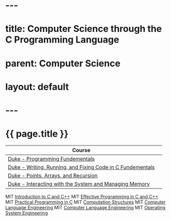 # ---
# title: Computer Science through the C Programming Language
# parent: Computer Science
# layout: default
# ---

# {{ page.title }}

| Course                                                                                                                                                   |     |
| -------------------------------------------------------------------------------------------------------------------------------------------------------- | --- |
| [Duke - Programming Fundementals](https://www.coursera.org/learn/programming-fundamentals)                                                               |     |
| [Duke - Writing, Running, and Fixing Code in C Fundementals](https://www.coursera.org/learn/writing-running-fixing-code?specialization=c-programming)    |     |
| [Duke - Points, Arrays, and Recursion](https://www.coursera.org/learn/pointers-arrays-recursion?specialization=c-programming)                            |     |
| [Duke - Interacting with the System and Managing Memory](https://www.coursera.org/learn/interacting-system-managing-memory?specialization=c-programming) |     |

MIT [Introduction to C and C++](https://ocw.mit.edu/courses/6-s096-introduction-to-c-and-c-january-iap-2013/)
MIT [Effective Programming in C and C++](https://ocw.mit.edu/courses/6-s096-effective-programming-in-c-and-c-january-iap-2014/)
MIT [Practical Programming in C](https://ocw.mit.edu/courses/6-087-practical-programming-in-c-january-iap-2010/)
MIT [Computation Structures](https://ocw.mit.edu/courses/6-004-computation-structures-spring-2009/)
MIT [Computer Language Engineering](https://ocw.mit.edu/courses/6-035-computer-language-engineering-spring-2010/)
MIT [Computer Language Engineering](https://ocw.mit.edu/courses/6-035-computer-language-engineering-sma-5502-fall-2005/)
MIT [Operating System Engineering](https://ocw.mit.edu/courses/6-828-operating-system-engineering-fall-2012/)